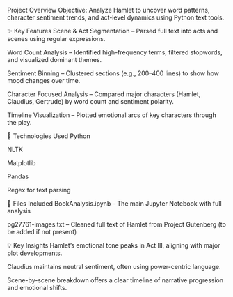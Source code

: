  Project Overview
Objective: Analyze Hamlet to uncover word patterns, character sentiment trends, and act-level dynamics using Python text tools.

✨ Key Features
Scene & Act Segmentation – Parsed full text into acts and scenes using regular expressions.

Word Count Analysis – Identified high-frequency terms, filtered stopwords, and visualized dominant themes.

Sentiment Binning – Clustered sections (e.g., 200–400 lines) to show how mood changes over time.

Character Focused Analysis – Compared major characters (Hamlet, Claudius, Gertrude) by word count and sentiment polarity.

Timeline Visualization – Plotted emotional arcs of key characters through the play.

🧰 Technologies Used
Python

NLTK

Matplotlib

Pandas

Regex for text parsing

📁 Files Included
BookAnalysis.ipynb – The main Jupyter Notebook with full analysis

pg27761-images.txt – Cleaned full text of Hamlet from Project Gutenberg (to be added if not present)

💡 Key Insights
Hamlet’s emotional tone peaks in Act III, aligning with major plot developments.

Claudius maintains neutral sentiment, often using power-centric language.

Scene-by-scene breakdown offers a clear timeline of narrative progression and emotional shifts.
